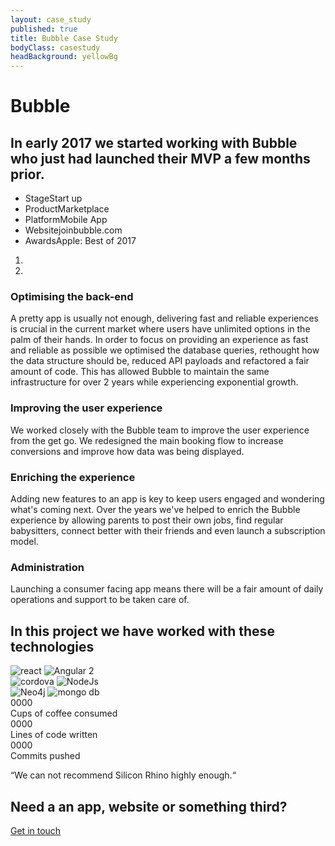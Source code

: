 ```yaml
---
layout: case_study
published: true
title: Bubble Case Study
bodyClass: casestudy
headBackground: yellowBg
---
```


<div class="case-study-before-fold">
  <h1>Bubble</h1>
  <h2>In early 2017 we started working with Bubble who just had launched their MVP a few months prior.</h2>
  <ul class="case-highlights">
    <li><span>Stage</span><span>Start up</span></li>
    <li><span>Product</span><span>Marketplace</span></li>
    <li><span>Platform</span><span>Mobile App</span></li>
    <li><span>Website</span><span><a href="https://joinbubble.com/" target="_blank"></a>joinbubble.com</span></li>
    <li><span>Awards</span><span>Apple: Best of 2017</span></li>
  </ul>
  <div class="app-carousel">
    <div class="carousel-wrapper">
    <div class="phone-wrapper">
    </div>
    <div id="carousel-app" class="carousel slide" data-ride="carousel">
        <!-- Indicators -->
        <ol class="carousel-indicators">
          <li data-target="#carousel-app" data-slide-to="0" class="active"></li>
          <li data-target="#carousel-app" data-slide-to="1"></li>
        </ol>
        <!-- Wrapper for slides -->
        <div class="carousel-inner" role="listbox">
          <div class="item active">
            <div class="app-img first"></div>
          </div>
          <div class="item">
            <div class="app-img second"></div>
          </div>
        </div>
      </div>
    </div>
  </div>
</div>

<div class="stage-wrapper">
  <div class="polygon-wrapper before">
    <span class="polygon-cut top"></span>
    <div class="stage-item first">
      <div>
        <h3>Optimising the back-end</h3>
        <p>
          A pretty app is usually not enough, delivering fast and reliable experiences is crucial in the current market where users have unlimited options in the palm of their hands.
          In order to focus on providing an experience as fast and reliable as possible we optimised the database queries, rethought how the data structure should be, reduced API payloads and refactored a fair amount of code. This has allowed Bubble to maintain the same infrastructure for over 2 years while experiencing exponential growth.
        </p>
      </div>
      <div>
        <h3>Improving the user experience</h3>
        <p>
          We worked closely with the Bubble team to improve the user experience from the get go. We redesigned the main booking flow to increase conversions and improve how data was being displayed.
        </p>
      </div>
    </div>
    <span class="polygon-cut bottom"></span>
  </div>
  <div class="polygon-wrapper after">
    <span class="polygon-cut top"></span>
    <div class="stage-item second">
      <div>
        <h3>Enriching the experience</h3>
        <p>
          Adding new features to an app is key to keep users engaged and wondering what's coming next. Over the years we've helped to enrich the Bubble experience by allowing parents to post their own jobs, find regular babysitters, connect better with their friends and even launch a subscription model.
        </p>
      </div>
      <div>
        <h3>Administration</h3>
        <p>
          Launching a consumer facing app means there will be a fair amount of daily operations and support to be taken care of.
        </p>
      </div>
    </div>
    <span class="polygon-cut bottom"></span>
  </div>
</div>

<div class="technology-wrapper">
  <h2>In this project we have worked with these technologies</h2>
  <div class="techologies before">
    <div class="tech-left">
      <img src="/img/tech/react.svg" alt="react" title="react"/>
      <img src="/img/tech/angular.svg" alt="Angular 2" title="Angular 2"/>
    </div>
    <div class="tech-right">
      <img src="/img/tech/cordova.svg" alt="cordova" title="cordova"/>
      <img src="/img/tech/nodejs.svg" alt="NodeJs" title="NodeJs"/>
    </div>
  </div>
  <div class="rocket-wrapper"></div>
  <div class="techologies after">
    <img src="/img/tech/neo4j.png" alt="Neo4j" title="Neo4j"/>
    <img src="/img/tech/mongodb.svg" alt="mongo db" title="mongo db"/>
  </div>
</div>

<div class="odometer-section">
  <div class="odometer-wrapper">
    <div class="odometer-icon"><i class="fal fa-coffee"></i></div>
    <div id="odometerOne" class="odometer">0000</div>
    <span class="number-info">Cups of coffee consumed</span>
  </div>
  <div class="odometer-wrapper">
    <div class="odometer-icon"><i class="fal fa-code"></i></div>
    <div id="odometerTwo" class="odometer">0000</div>
    <span class="number-info">Lines of code written</span>
  </div>
  <div class="odometer-wrapper">
    <div class="odometer-icon"><i class="fal fa-code-branch"></i></div>
    <div id="odometerThree" class="odometer">0000</div>
    <span class="number-info">Commits pushed</span>
  </div>
</div>

<div class="client-quote-wrapper">
  <div class="client-quote">
    <p>“We can not recommend Silicon Rhino highly enough.“</p>
  </div>
</div>

<div class="app-screen-shots">
  <div class="app-screenshot first"></div>
  <div class="app-screenshot second"></div>
  <div class="app-screenshot third"></div>
</div>

<div class="contact-cta">
  <h2>Need a an app, website or something third?</h2>
  <a class="cta" href="/contact">Get in touch</a>
</div>

